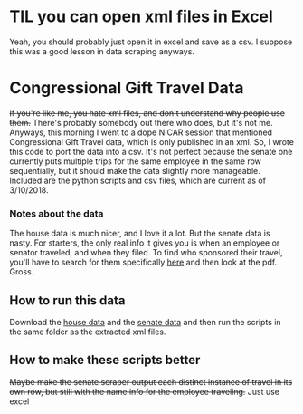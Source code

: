 # TIL you can open xml files in Excel
Yeah, you should probably just open it in excel and save as a csv. I suppose this was a good lesson in data scraping anyways.
# Congressional Gift Travel Data 
~~If you're like me, you hate xml files, and don't understand why people use them.~~ There's probably somebody out there who does, but it's not me. Anyways, this morning I went to a dope NICAR session that mentioned Congressional Gift Travel data, which is only published in an xml. So, I wrote this code to port the data into a csv. It's not perfect because the senate one currently puts multiple trips for the same employee in the same row sequentially, but it should make the data slightly more manageable. Included are the python scripts and csv files, which are current as of 3/10/2018.
### Notes about the data
The house data is much nicer, and I love it a lot. But the senate data is nasty. For starters, the only real info it gives you is when an employee or senator traveled, and when they filed. To find who sponsored their travel, you'll have to search for them specifically [here](https://soprweb.senate.gov/giftrule/) and then look at the pdf. Gross.
## How to run this data
Download the [house data](http://clerk.house.gov/public_disc/gifttravel.aspx) and the [senate data](http://soprweb.senate.gov/giftrule/giftruledownload/giftruledata.zip) and then run the scripts in the same folder as the extracted xml files.
## How to make these scripts better
~~Maybe make the senate scraper output each distinct instance of travel in its own row, but still with the name info for the employee traveling.~~ Just use excel

